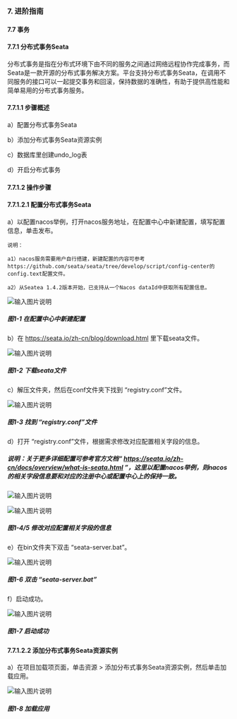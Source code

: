 ### 7. 进阶指南

#### 7.7 事务

#### 7.7.1 分布式事务Seata

分布式事务是指在分布式环境下由不同的服务之间通过网络远程协作完成事务，而Seata是一款开源的分布式事务解决方案。平台支持分布式事务Seata，在调用不同服务的接口可以一起提交事务和回滚，保持数据的准确性，有助于提供高性能和简单易用的分布式事务服务。

#### 7.7.1.1 步骤概述

a）配置分布式事务Seata

b）添加分布式事务Seata资源实例

c）数据库里创建undo_log表

d）开启分布式事务

#### 7.7.1.2 操作步骤

#### 7.7.1.2.1 配置分布式事务Seata

a）以配置nacos举例，打开nacos服务地址，在配置中心中新建配置，填写配置信息，单击发布。

```
说明：

a1）nacos服务需要用户自行搭建，新建配置的内容可参考https://github.com/seata/seata/tree/develop/script/config-center的config.text配置文件。

a2）从Seatea 1.4.2版本开始，已支持从一个Nacos dataId中获取所有配置信息。
```

![输入图片说明](../../../../images/SoFlu%EF%BC%88%E5%90%8E%E7%AB%AF%EF%BC%89%E5%BC%80%E5%8F%91%E5%B9%B3%E5%8F%B0/1.%20%E6%9C%80%E6%96%B0%E7%89%88%E6%9C%AC%20-%20%E6%9B%B4%E6%96%B0%E6%97%A5%E6%9C%9F%20-%202022.10.08/7.%20%E8%BF%9B%E9%98%B6%E6%8C%87%E5%8D%97/7.%20%E4%BA%8B%E5%8A%A1/image.png)

##### 图1-1 在配置中心中新建配置

b）在 https://seata.io/zh-cn/blog/download.html 里下载seata文件。

![输入图片说明](../../../../images/SoFlu%EF%BC%88%E5%90%8E%E7%AB%AF%EF%BC%89%E5%BC%80%E5%8F%91%E5%B9%B3%E5%8F%B0/1.%20%E6%9C%80%E6%96%B0%E7%89%88%E6%9C%AC%20-%20%E6%9B%B4%E6%96%B0%E6%97%A5%E6%9C%9F%20-%202022.10.08/7.%20%E8%BF%9B%E9%98%B6%E6%8C%87%E5%8D%97/7.%20%E4%BA%8B%E5%8A%A1/1-2.png)

##### 图1-2 下载seata文件

c）解压文件夹，然后在conf文件夹下找到 “registry.conf”文件。

![输入图片说明](../../../../images/SoFlu%EF%BC%88%E5%90%8E%E7%AB%AF%EF%BC%89%E5%BC%80%E5%8F%91%E5%B9%B3%E5%8F%B0/1.%20%E6%9C%80%E6%96%B0%E7%89%88%E6%9C%AC%20-%20%E6%9B%B4%E6%96%B0%E6%97%A5%E6%9C%9F%20-%202022.10.08/7.%20%E8%BF%9B%E9%98%B6%E6%8C%87%E5%8D%97/7.%20%E4%BA%8B%E5%8A%A1/1-3.png)

##### 图1-3 找到 “registry.conf”文件

d）打开 “registry.conf”文件，根据需求修改对应配置相关字段的信息。

##### 说明：关于更多详细配置可参考官方文档“ https://seata.io/zh-cn/docs/overview/what-is-seata.html ”，这里以配置nacos举例，则nacos的相关字段信息要和对应的注册中心或配置中心上的保持一致。

![输入图片说明](../../../../images/SoFlu%EF%BC%88%E5%90%8E%E7%AB%AF%EF%BC%89%E5%BC%80%E5%8F%91%E5%B9%B3%E5%8F%B0/1.%20%E6%9C%80%E6%96%B0%E7%89%88%E6%9C%AC%20-%20%E6%9B%B4%E6%96%B0%E6%97%A5%E6%9C%9F%20-%202022.10.08/7.%20%E8%BF%9B%E9%98%B6%E6%8C%87%E5%8D%97/7.%20%E4%BA%8B%E5%8A%A1/1-4.png)

![输入图片说明](../../../../images/SoFlu%EF%BC%88%E5%90%8E%E7%AB%AF%EF%BC%89%E5%BC%80%E5%8F%91%E5%B9%B3%E5%8F%B0/1.%20%E6%9C%80%E6%96%B0%E7%89%88%E6%9C%AC%20-%20%E6%9B%B4%E6%96%B0%E6%97%A5%E6%9C%9F%20-%202022.10.08/7.%20%E8%BF%9B%E9%98%B6%E6%8C%87%E5%8D%97/7.%20%E4%BA%8B%E5%8A%A1/1-5.png)

##### 图1-4/5 修改对应配置相关字段的信息

e）在bin文件夹下双击 “seata-server.bat”。

![输入图片说明](../../../../images/SoFlu%EF%BC%88%E5%90%8E%E7%AB%AF%EF%BC%89%E5%BC%80%E5%8F%91%E5%B9%B3%E5%8F%B0/1.%20%E6%9C%80%E6%96%B0%E7%89%88%E6%9C%AC%20-%20%E6%9B%B4%E6%96%B0%E6%97%A5%E6%9C%9F%20-%202022.10.08/7.%20%E8%BF%9B%E9%98%B6%E6%8C%87%E5%8D%97/7.%20%E4%BA%8B%E5%8A%A1/1-6.png)

##### 图1-6 双击 “seata-server.bat”

f）启动成功。

![输入图片说明](../../../../images/SoFlu%EF%BC%88%E5%90%8E%E7%AB%AF%EF%BC%89%E5%BC%80%E5%8F%91%E5%B9%B3%E5%8F%B0/1.%20%E6%9C%80%E6%96%B0%E7%89%88%E6%9C%AC%20-%20%E6%9B%B4%E6%96%B0%E6%97%A5%E6%9C%9F%20-%202022.10.08/7.%20%E8%BF%9B%E9%98%B6%E6%8C%87%E5%8D%97/7.%20%E4%BA%8B%E5%8A%A1/1-7.png)

##### 图1-7 启动成功

#### 7.7.1.2.2 添加分布式事务Seata资源实例

a）在项目加载项页面，单击资源 > 添加分布式事务Seata资源实例，然后单击加载应用。

![输入图片说明](../../../../images/SoFlu%EF%BC%88%E5%90%8E%E7%AB%AF%EF%BC%89%E5%BC%80%E5%8F%91%E5%B9%B3%E5%8F%B0/1.%20%E6%9C%80%E6%96%B0%E7%89%88%E6%9C%AC%20-%20%E6%9B%B4%E6%96%B0%E6%97%A5%E6%9C%9F%20-%202022.10.08/7.%20%E8%BF%9B%E9%98%B6%E6%8C%87%E5%8D%97/7.%20%E4%BA%8B%E5%8A%A1/1-8.png)

##### 图1-8 加载应用
